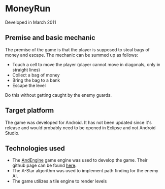 # MoneyRun
Developed in March 2011

## Premise and basic mechanic
The premise of the game is that the player is supposed to steal bags of money and escape. The mechanic can be summed up as follows:
- Touch a cell to move the player (player cannot move in diagonals, only in straight lines)
- Collect a bag of money
- Bring the bag to a bank
- Escape the level

Do this without getting caught by the enemy guards.

## Target platform
The game was developed for Android. It has not been updated since it's release and would probably need to be opened in Eclipse and not Android Studio.

## Technologies used
- The [AndEngine](http://www.andengine.org) game engine was used to develop the game. Their github page can be found [here](https://github.com/nicolasgramlich/AndEngine).
- The A-Star algorithm was used to implement path finding for the enemy AI.
- The game utilizes a tile engine to render levels
